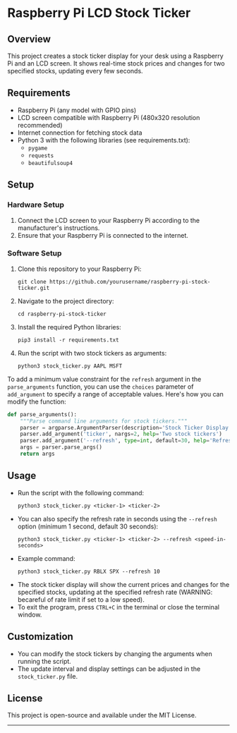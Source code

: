# Raspberry Pi LCD Stock Ticker

## Overview
This project creates a stock ticker display for your desk using a Raspberry Pi and an LCD screen. It shows real-time stock prices and changes for two specified stocks, updating every few seconds.

## Requirements
- Raspberry Pi (any model with GPIO pins)
- LCD screen compatible with Raspberry Pi (480x320 resolution recommended)
- Internet connection for fetching stock data
- Python 3 with the following libraries (see requirements.txt):
  - `pygame`
  - `requests`
  - `beautifulsoup4`

## Setup

### Hardware Setup
1. Connect the LCD screen to your Raspberry Pi according to the manufacturer's instructions.
2. Ensure that your Raspberry Pi is connected to the internet.

### Software Setup
1. Clone this repository to your Raspberry Pi:
   ```
   git clone https://github.com/yourusername/raspberry-pi-stock-ticker.git
   ```
2. Navigate to the project directory:
   ```
   cd raspberry-pi-stock-ticker
   ```
3. Install the required Python libraries:
   ```
   pip3 install -r requirements.txt
   ```
4. Run the script with two stock tickers as arguments:
   ```
   python3 stock_ticker.py AAPL MSFT
   ```

To add a minimum value constraint for the `refresh` argument in the `parse_arguments` function, you can use the `choices` parameter of `add_argument` to specify a range of acceptable values. Here's how you can modify the function:

```python
def parse_arguments():
    """Parse command line arguments for stock tickers."""
    parser = argparse.ArgumentParser(description='Stock Ticker Display')
    parser.add_argument('ticker', nargs=2, help='Two stock tickers')
    parser.add_argument('--refresh', type=int, default=30, help='Refresh rate in seconds (default: 30, min: 1)')
    args = parser.parse_args()
    return args
```

## Usage
- Run the script with the following command:
  ```
  python3 stock_ticker.py <ticker-1> <ticker-2>
  ```
- You can also specify the refresh rate in seconds using the `--refresh` option (minimum 1 second, default 30 seconds):
  ```
  python3 stock_ticker.py <ticker-1> <ticker-2> --refresh <speed-in-seconds>
  ```
- Example command:
  ```
  python3 stock_ticker.py RBLX SPX --refresh 10
  ```
- The stock ticker display will show the current prices and changes for the specified stocks, updating at the specified refresh rate (WARNING: becareful of rate limit if set to a low speed).
- To exit the program, press `CTRL+C` in the terminal or close the terminal window.

## Customization
- You can modify the stock tickers by changing the arguments when running the script.
- The update interval and display settings can be adjusted in the `stock_ticker.py` file.

## License
This project is open-source and available under the MIT License.

---
